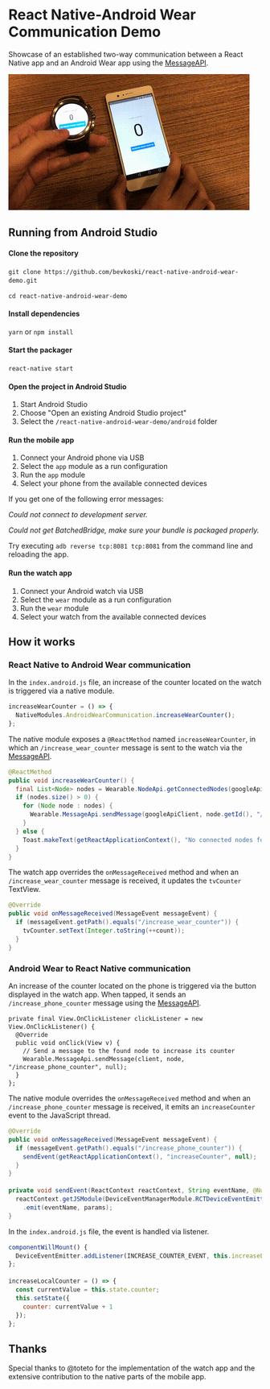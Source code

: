 # React Native-Android Wear Communication Demo

Showcase of an established two-way communication between a React Native app and an Android Wear app using the [MessageAPI](https://developers.google.com/android/reference/com/google/android/gms/wearable/MessageApi).

![Demo](/demo.gif)

## Running from Android Studio

#### Clone the repository

`git clone https://github.com/bevkoski/react-native-android-wear-demo.git`

`cd react-native-android-wear-demo`

#### Install dependencies

`yarn` or `npm install`

#### Start the packager

`react-native start`

#### Open the project in Android Studio

1. Start Android Studio
2. Choose "Open an existing Android Studio project"
3. Select the `/react-native-android-wear-demo/android` folder

#### Run the mobile app

1. Connect your Android phone via USB
2. Select the `app` module as a run configuration
3. Run the `app` module
4. Select your phone from the available connected devices

If you get one of the following error messages:

*Could not connect to development server.*

*Could not get BatchedBridge, make sure your bundle is packaged properly.*

Try executing `adb reverse tcp:8081 tcp:8081` from the command line and reloading the app.

#### Run the watch app

1. Connect your Android watch via USB
2. Select the `wear` module as a run configuration
3. Run the `wear` module
4. Select your watch from the available connected devices

## How it works

### React Native to Android Wear communication

In the `index.android.js` file, an increase of the counter located on the watch is triggered via a native module.

```javascript
increaseWearCounter = () => {
  NativeModules.AndroidWearCommunication.increaseWearCounter();
};
```

The native module exposes a `@ReactMethod` named `increaseWearCounter`, in which an `/increase_wear_counter` message is sent to the watch via the [MessageAPI](https://developers.google.com/android/reference/com/google/android/gms/wearable/MessageApi).

```java
@ReactMethod
public void increaseWearCounter() {
  final List<Node> nodes = Wearable.NodeApi.getConnectedNodes(googleApiClient).await().getNodes();
  if (nodes.size() > 0) {
    for (Node node : nodes) {
      Wearable.MessageApi.sendMessage(googleApiClient, node.getId(), "/increase_wear_counter", null);
    }
  } else {
    Toast.makeText(getReactApplicationContext(), "No connected nodes found", Toast.LENGTH_LONG).show();
  }
}
```

The watch app overrides the `onMessageReceived` method and when an `/increase_wear_counter` message is received, it updates the `tvCounter` TextView.

```java
@Override
public void onMessageReceived(MessageEvent messageEvent) {
  if (messageEvent.getPath().equals("/increase_wear_counter")) {
    tvCounter.setText(Integer.toString(++count));
  }
}
```

### Android Wear to React Native communication

An increase of the counter located on the phone is triggered via the button displayed in the watch app. When tapped, it sends an `/increase_phone_counter` message using the [MessageAPI](https://developers.google.com/android/reference/com/google/android/gms/wearable/MessageApi).

```
private final View.OnClickListener clickListener = new View.OnClickListener() {
  @Override
  public void onClick(View v) {
    // Send a message to the found node to increase its counter
    Wearable.MessageApi.sendMessage(client, node, "/increase_phone_counter", null);
  }
};
```

The native module overrides the `onMessageReceived` method and when an `/increase_phone_counter` message is received, it emits an `increaseCounter` event to the JavaScript thread.

```java
@Override
public void onMessageReceived(MessageEvent messageEvent) {
  if (messageEvent.getPath().equals("/increase_phone_counter")) {
    sendEvent(getReactApplicationContext(), "increaseCounter", null);
  }
}

private void sendEvent(ReactContext reactContext, String eventName, @Nullable WritableMap params) {
  reactContext.getJSModule(DeviceEventManagerModule.RCTDeviceEventEmitter.class)
    .emit(eventName, params);
}
```

In the `index.android.js` file, the event is handled via listener.

```javascript
componentWillMount() {
  DeviceEventEmitter.addListener(INCREASE_COUNTER_EVENT, this.increaseLocalCounter);
};

increaseLocalCounter = () => {
  const currentValue = this.state.counter;
  this.setState({
    counter: currentValue + 1
  });
};
```

## Thanks

Special thanks to @toteto for the implementation of the watch app and the extensive contribution to the native parts of the mobile app.
